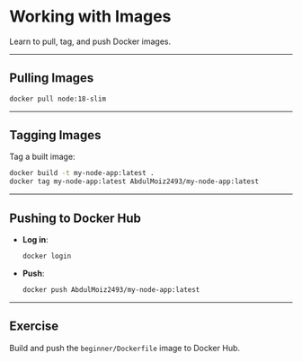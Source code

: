 # Working with Images

Learn to pull, tag, and push Docker images.

---

## Pulling Images

```bash
docker pull node:18-slim
```

---

## Tagging Images

Tag a built image:

```bash
docker build -t my-node-app:latest .
docker tag my-node-app:latest AbdulMoiz2493/my-node-app:latest
```

---

## Pushing to Docker Hub

* **Log in**:

  ```bash
  docker login
  ```
* **Push**:

  ```bash
  docker push AbdulMoiz2493/my-node-app:latest
  ```

---

## Exercise

Build and push the `beginner/Dockerfile` image to Docker Hub.
